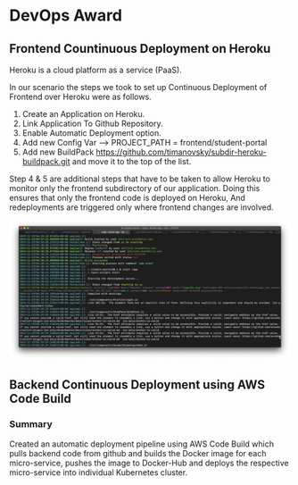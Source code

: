 # DevOps Award

## Frontend Countinuous Deployment on Heroku

Heroku is a cloud platform as a service (PaaS).

In our scenario the steps we took to set up Continuous Deployment of Frontend over Heroku were as follows.

1. Create an Application on Heroku.
2. Link Application To Github Repository.
3. Enable Automatic Deployment option.
4. Add new Config Var --> PROJECT_PATH = frontend/student-portal 
5. Add new BuildPack https://github.com/timanovsky/subdir-heroku-buildpack.git and move it to the top of the list.


Step 4 & 5 are additional steps that have to be taken to allow Heroku to monitor only the frontend subdirectory of our application. Doing this ensures that only the frontend code is deployed on Heroku, And redeployments are triggered only where frontend changes are involved.

![heroku-console.png](./heroku-console.png)

## Backend Continuous Deployment using AWS Code Build
### Summary
Created an automatic deployment pipeline using AWS Code Build which pulls backend code from github and builds the Docker image for each micro-service, pushes the image to Docker-Hub and deploys the respective micro-service into individual Kubernetes cluster.

